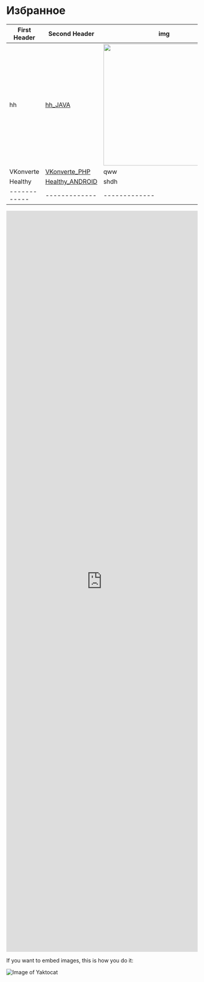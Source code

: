 # Избранное

First Header | Second Header | img
------------ | ------------- | -------------
hh | <a href="https://mobiskif.github.io/hh_JAVA/" target="t1">hh_JAVA</a> | <img src="https://raw.githubusercontent.com/mobiskif/hh_JAVA/master/res/hh.png" width="320" /> 
VKonverte | <a href="https://mobiskif.github.io/VKonverte_PHP/" target="t1">VKonverte_PHP</a> | qww
Healthy | <a href="https://mobiskif.github.io/Healthy_ANDROID/" target="t1">Healthy_ANDROID</a> | shdh
------------ | ------------- | -------------

<p><iframe src="https://mobiskif.github.io/hh_JAVA/" width="100%" height="50%" frameborder="0"></iframe></p>
If you want to embed images, this is how you do it:

![Image of Yaktocat](https://octodex.github.com/images/yaktocat.png)
